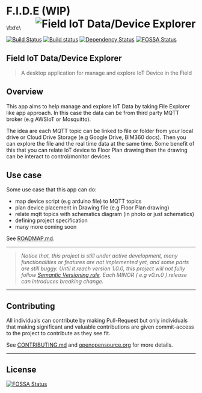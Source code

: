 <h1>
    <span>F.I.D.E</span> 
    <span><img src="build/icons/256x256.png" alt="Field IoT Data/Device Explorer" align="right"></span>
    <span>(WIP)</span>
</h1>
\fɪdˈɛ\

[![Build Status](https://travis-ci.org/DrSensor/F.I.D.E.svg?branch=master)](https://travis-ci.org/DrSensor/F.I.D.E)
[![Build status](https://ci.appveyor.com/api/projects/status/mjefjrnm444kt1rr?svg=true)](https://ci.appveyor.com/project/DrSensor/f-i-d-e)
[![Dependency Status](https://dependencyci.com/github/DrSensor/F.I.D.E/badge)](https://dependencyci.com/github/DrSensor/F.I.D.E)
[![FOSSA Status](https://app.fossa.io/api/projects/git%2Bgithub.com%2FDrSensor%2FF.I.D.E.svg?type=shield)](https://app.fossa.io/projects/git%2Bgithub.com%2FDrSensor%2FF.I.D.E?ref=badge_shield)

## Field IoT Data/Device Explorer

<!-- Insert LOGO HERE -->

> A desktop application for manage and explore IoT Device in the Field


## Overview
This app aims to help manage and explore IoT Data by taking File Explorer like app approach. In this case the data can be from third party MQTT broker (e.g AWSIoT or Mosquitto).

<!-- Insert GIF Image for application Demo HERE-->

The idea are each MQTT topic can be linked to file or folder from your local drive or Cloud Drive Storage (e.g Google Drive, BIM360 docs). Then you can explore the file and the real time data at the same time. Some benefit of this that you can relate IoT device to Floor Plan drawing then the drawing can be interact to control/monitor devices.

## Use case
Some use case that this app can do:
- map device script (e.g arduino file) to MQTT topics
- plan device placement in Drawing file (e.g Floor Plan drawing)
- relate mqtt topics with schematics diagram (in photo or just schematics)
- defining project specification
- many more coming soon

See [ROADMAP.md](./ROADMAP.md).


---
> *Notice that, this project is still under active development, many functionalities or features are not implemented yet, and some parts are still buggy. Until it reach version 1.0.0, this project will not fully follow [Semantic Versioning rule](http://semver.org). Each MINOR ( e.g v0.n.0 ) release can introduces breaking change.*

---
## Contributing
All individuals can contribute by making Pull-Request but only individuals that making significant and valuable contributions are given commit-access to the project to contribute as they see fit.

See [CONTRIBUTING.md](./CONTRIBUTING.md) and [openopensource.org](http://openopensource.org/) for more details.

---

## License
[![FOSSA Status](https://app.fossa.io/api/projects/git%2Bgithub.com%2FDrSensor%2FF.I.D.E.svg?type=large)](https://app.fossa.io/projects/git%2Bgithub.com%2FDrSensor%2FF.I.D.E?ref=badge_large)